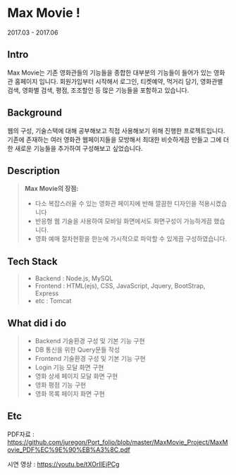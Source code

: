 
Max Movie ! 
===================
2017.03 - 2017.06

Intro
-------------
Max Movie는 기존 영화관들의 기능들을 종합한 대부분의 기능들이 들어가 있는 영화관 홈페이지 입니다. 회원가입부터 시작해서 로그인, 티켓예약, 먹거리 담기, 영화관별 검색, 영화별 검색, 평점, 조조할인 등 많은 기능들을 포함하고 있습니다.

Background
-------------
웹의 구성, 기술스택에 대해 공부해보고 직접 사용해보기 위해 진행한 프로젝트입니다. 기존에 존재하는 여러 영화관 웹페이지들을 모방해서 최대한 비슷하게끔 만들고 그에 더한 새로운 기능들을 추가하여 구성해보고 싶었습니다.

Description
-------------
> **Max Movie의 장점:**
> - 다소 복잡스러울 수 있는 영화관 페이지에 반해 깔끔한 디자인을 적용시켰습니다
> - 반응형 웹 기술을 사용하여 모바일 화면에서도 화면구성이 가능하게끔 했습니다.
> - 영화 예매 절차현황을 한눈에 가시적으로 파악할 수 있게끔 구성하였습니다.

Tech Stack
-------------
> - Backend : Node.js, MySQL
> - Frontend : HTML(ejs), CSS, JavaScript, Jquery, BootStrap, Express
> - etc : Tomcat

What did i do
-------------
> - Backend 기술환경 구성 및 기본 기능 구현
> - DB 통신을 위한 Query문들 작성
> - Frontend 기술환경 구성 및 기본 기능 구현
> - Login 기능 모달 화면 구현
> - 영화 상세 페이지 모달 화면 구현
> - 영화 평점 기능 구현
> - 영화 목록 페이지 화면 구현

Etc
-------------
PDF자료 : https://github.com/juregon/Port_folio/blob/master/MaxMovie_Project/MaxMovie_PDF%EC%9E%90%EB%A3%8C.pdf


시연 영상 : https://youtu.be/tXOrIlEjPCg
